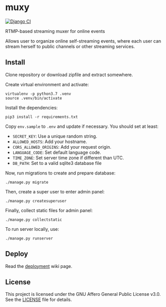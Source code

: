 # muxy

[![Django CI](https://github.com/munshkr/muxy/actions/workflows/django.yml/badge.svg)](https://github.com/munshkr/muxy/actions/workflows/django.yml)

RTMP-based streaming muxer for online events

Allows user to organize online self-streaming events, where each user can
stream herself to public channels or other streaming services.

## Install

Clone repository or download zipfile and extract somewhere.

Create virtual environment and activate:

```
virtualenv -p python3.7 .venv
source .venv/bin/activate
```

Install the dependencies:

```
pip3 install -r requirements.txt
```

Copy `env.sample` to `.env` and update if necessary. You should set at least:

- `SECRET_KEY`: Use a unique random string.
- `ALLOWED_HOSTS`: Add your hostname.
- `CORS_ALLOWED_ORIGINS`: Add your request origin.
- `LANGUAGE_CODE`: Set default language code.
- `TIME_ZONE`: Set server time zone if different than UTC.
- `DB_PATH`: Set to a valid sqlite3 database file

Now, run migrations to create and prepare database:

```
./manage.py migrate
```

Then, create a super user to enter admin panel:

```
./manage.py createsuperuser
```

Finally, collect static files for admin panel:

```
./manage.py collectstatic
```

To run server locally, use:

```
./manage.py runserver
```


## Deploy

Read the [deployment](https://github.com/munshkr/muxy/wiki/Deploy) wiki page.

## License

This project is licensed under the GNU Affero General Public License v3.0.
See the [LICENSE](LICENSE) file for details.
